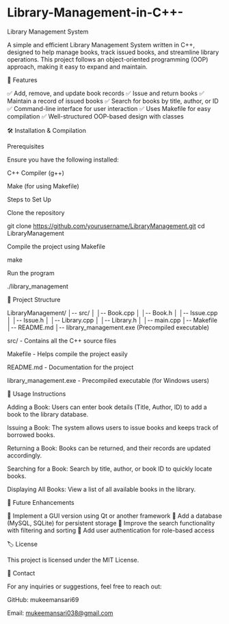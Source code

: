 # Library-Management-in-C++-

Library Management System


A simple and efficient Library Management System written in C++, designed to help manage books, track issued books, and streamline library operations. This project follows an object-oriented programming (OOP) approach, making it easy to expand and maintain.


📌 Features

✅ Add, remove, and update book records
✅ Issue and return books
✅ Maintain a record of issued books
✅ Search for books by title, author, or ID
✅ Command-line interface for user interaction
✅ Uses Makefile for easy compilation
✅ Well-structured OOP-based design with classes


🛠️ Installation & Compilation


Prerequisites


Ensure you have the following installed:

C++ Compiler (g++)

Make (for using Makefile)

Steps to Set Up


Clone the repository

git clone https://github.com/yourusername/LibraryManagement.git
cd LibraryManagement

Compile the project using Makefile

make

Run the program

./library_management


📂 Project Structure

LibraryManagement/
│-- src/
│   │-- Book.cpp
│   │-- Book.h
│   │-- Issue.cpp
│   │-- Issue.h
│   │-- Library.cpp
│   │-- Library.h
│   │-- main.cpp
│-- Makefile
│-- README.md
│-- library_management.exe (Precompiled executable)

src/ - Contains all the C++ source files

Makefile - Helps compile the project easily

README.md - Documentation for the project

library_management.exe - Precompiled executable (for Windows users)


📝 Usage Instructions


Adding a Book: Users can enter book details (Title, Author, ID) to add a book to the library database.

Issuing a Book: The system allows users to issue books and keeps track of borrowed books.

Returning a Book: Books can be returned, and their records are updated accordingly.

Searching for a Book: Search by title, author, or book ID to quickly locate books.

Displaying All Books: View a list of all available books in the library.


🚀 Future Enhancements


🔹 Implement a GUI version using Qt or another framework
🔹 Add a database (MySQL, SQLite) for persistent storage
🔹 Improve the search functionality with filtering and sorting
🔹 Add user authentication for role-based access

🏷️ License

This project is licensed under the MIT License.

📧 Contact

For any inquiries or suggestions, feel free to reach out:

GitHub: mukeemansari69

Email: mukeemansari038@gmail.com
